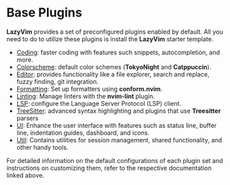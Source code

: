 # Base Plugins

**LazyVim** provides a set of preconfigured plugins enabled by default.
All you need to do to utilize these plugins is install the **LazyVim** starter template.

- [Coding](./coding.md): faster coding with features such snippets, autocompletion, and more.
- [Colorscheme](./colorscheme.md): default color schemes (**TokyoNight** and **Catppuccin**).
- [Editor](./editor.md): provides functionality like a file explorer, search and replace, fuzzy finding, git integration.
- [Formatting](./formatting.md): Set up formatters using **conform.nvim**.
- [Linting](./linting.md): Manage linters with the **nvim-lint** plugin.
- [LSP](./lsp.md): configure the Language Server Protocol (LSP) client.
- [TreeSitter](./treesitter.md): advanced syntax highlighting and plugins that use **Treesitter** parsers
- [UI](./ui.md): Enhance the user interface with features such as status line, buffer line, indentation guides, dashboard, and icons.
- [Util](./util.md): Contains utilities for session management, shared functionality, and other handy tools.

For detailed information on the default configurations of each plugin set and
instructions on customizing them, refer to the respective documentation linked above.
